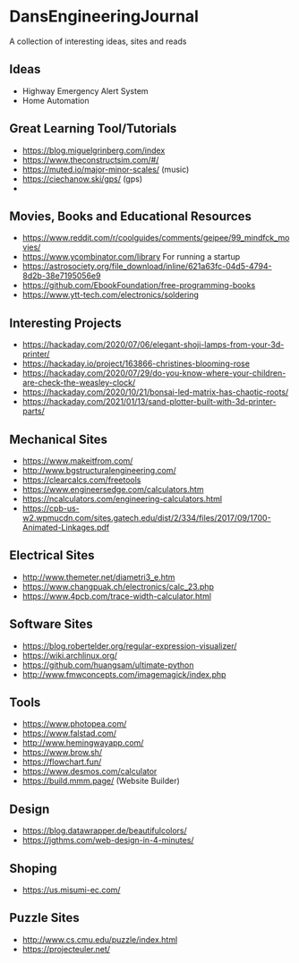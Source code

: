 # DansEngineeringJournal
A collection of interesting ideas, sites and reads

## Ideas
- Highway Emergency Alert System
- Home Automation

## Great Learning Tool/Tutorials
- https://blog.miguelgrinberg.com/index
- https://www.theconstructsim.com/#/ 
- https://muted.io/major-minor-scales/ (music)
- https://ciechanow.ski/gps/ (gps)
- 
 
## Movies, Books and Educational Resources
- https://www.reddit.com/r/coolguides/comments/geipee/99_mindfck_movies/
- https://www.ycombinator.com/library For running a startup
- https://astrosociety.org/file_download/inline/621a63fc-04d5-4794-8d2b-38e7195056e9
- https://github.com/EbookFoundation/free-programming-books
- https://www.ytt-tech.com/electronics/soldering

 
## Interesting Projects
- https://hackaday.com/2020/07/06/elegant-shoji-lamps-from-your-3d-printer/
- https://hackaday.io/project/163866-christines-blooming-rose
- https://hackaday.com/2020/07/29/do-you-know-where-your-children-are-check-the-weasley-clock/
- https://hackaday.com/2020/10/21/bonsai-led-matrix-has-chaotic-roots/
- https://hackaday.com/2021/01/13/sand-plotter-built-with-3d-printer-parts/


## Mechanical Sites
- https://www.makeitfrom.com/
- http://www.bgstructuralengineering.com/
- https://clearcalcs.com/freetools
- https://www.engineersedge.com/calculators.htm
- https://ncalculators.com/engineering-calculators.html
- https://cpb-us-w2.wpmucdn.com/sites.gatech.edu/dist/2/334/files/2017/09/1700-Animated-Linkages.pdf

## Electrical Sites
- http://www.themeter.net/diametri3_e.htm
- https://www.changpuak.ch/electronics/calc_23.php
- https://www.4pcb.com/trace-width-calculator.html

## Software Sites
- https://blog.robertelder.org/regular-expression-visualizer/
- https://wiki.archlinux.org/
- https://github.com/huangsam/ultimate-python
- http://www.fmwconcepts.com/imagemagick/index.php

## Tools
- https://www.photopea.com/
- https://www.falstad.com/
- http://www.hemingwayapp.com/
- https://www.brow.sh/
- https://flowchart.fun/
- https://www.desmos.com/calculator
- https://build.mmm.page/ (Website Builder)

## Design
- https://blog.datawrapper.de/beautifulcolors/
- https://jgthms.com/web-design-in-4-minutes/

## Shoping
- https://us.misumi-ec.com/

## Puzzle Sites
- http://www.cs.cmu.edu/puzzle/index.html
- https://projecteuler.net/


  
